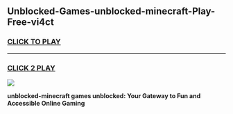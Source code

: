 
## Unblocked-Games-unblocked-minecraft-Play-Free-vi4ct
<h3>
<a href="https://premium76.site?title=unblocked-minecraft&ref=09A">CLICK TO PLAY</a></h3>
<hr>

<h3>
<a href="https://premium76.site?title=unblocked-minecraft&ref=09A">CLICK 2 PLAY</a>
  
</h3>

<a href="https://premium76.site?title=unblocked-minecraft&ref=09A"><img src="https://clearcache.store/games.png"></a>


**unblocked-minecraft games unblocked: Your Gateway to Fun and Accessible Online Gaming**
